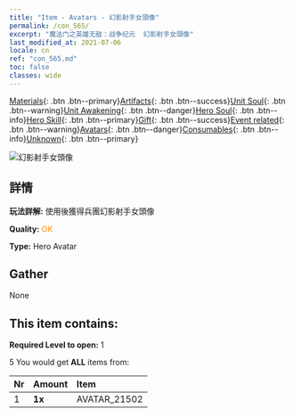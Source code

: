 ```yaml
---
title: "Item - Avatars - 幻影射手女頭像"
permalink: /con_565/
excerpt: "魔法门之英雄无敌：战争纪元  幻影射手女頭像"
last_modified_at: 2021-07-06
locale: cn
ref: "con_565.md"
toc: false
classes: wide
---
```

 [Materials](/ItemsCN/){: .btn .btn--primary}[Artifacts](/ItemsCN/Artifacts/){: .btn .btn--success}[Unit Soul](/ItemsCN/UnitSoul/){: .btn .btn--warning}[Unit Awakening](/ItemsCN/UnitAwakening/){: .btn .btn--danger}[Hero Soul](/ItemsCN/HeroSoul/){: .btn .btn--info}[Hero Skill](/ItemsCN/HeroSkill/){: .btn .btn--primary}[Gift](/ItemsCN/Gift/){: .btn .btn--success}[Event related](/ItemsCN/Events/){: .btn .btn--warning}[Avatars](/ItemsCN/Avatars/){: .btn .btn--danger}[Consumables](/ItemsCN/Consumables/){: .btn .btn--info}[Unknown](/ItemsCN/Unknown/){: .btn .btn--primary}

 ![幻影射手女頭像](/images/u/ti_huanyingsheshounv.jpg)

## 詳情
 **玩法詳解:** 使用後獲得兵團幻影射手女頭像

 **Quality:** <span style="color: #FF8C00">OK</span>

 **Type:** Hero Avatar

## Gather

  None

## This item contains:

 **Required Level to open:** 1

 5 You would get **ALL** items  from:

  | Nr | Amount |     Item    |
  |:---|:-------|:------------|
  | 1 |  **1x** | AVATAR_21502 |  | 
